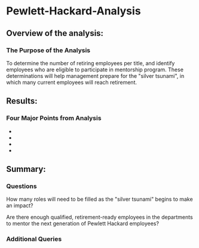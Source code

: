 # Pewlett-Hackard-Analysis

## Overview of the analysis:
### The Purpose of the Analysis
To determine the number of retiring employees per title, and identify employees who are eligible to participate in mentorship program. These determinations will help management prepare for the "silver tsunami", in which many current employees will reach retirement.

## Results:
### Four Major Points from Analysis
-
-
-
-

## Summary:
### Questions
How many roles will need to be filled as the "silver tsunami" begins to make an impact?

Are there enough qualified, retirement-ready employees in the departments to mentor the next generation of Pewlett Hackard employees?

### Additional Queries
